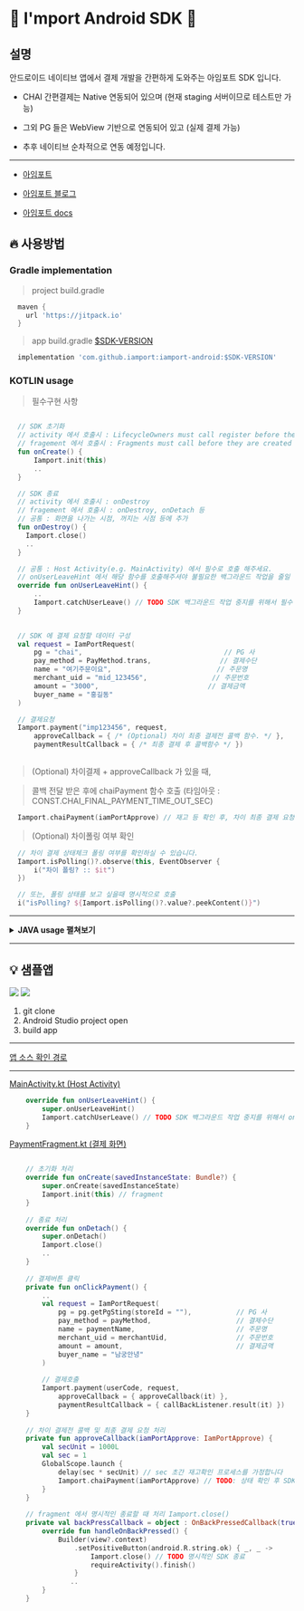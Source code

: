 # :seedling: I'mport Android SDK :seedling:


## 설명

안드로이드 네이티브 앱에서 결제 개발을 간편하게 도와주는 아임포트 SDK 입니다.

- CHAI 간편결제는 Native 연동되어 있으며 (현재 staging 서버이므로 테스트만 가능)

- 그외 PG 들은 WebView 기반으로 연동되어 있고 (실제 결제 가능) 

- 추후 네이티브 순차적으로 연동 예정입니다. 

--- 

- [아임포트][1]

- [아임포트 블로그][2]

- [아임포트 docs][3]

[1]: https://www.iamport.kr/
[2]: http://blog.iamport.kr/
[3]: https://docs.iamport.kr/?lang=ko

## :fire: 사용방법

### Gradle implementation
> project build.gradle
```gradle
  maven {
    url 'https://jitpack.io'
  }
```

> app build.gradle 
[$SDK-VERSION][5]
```gradle
  implementation 'com.github.iamport:iamport-android:$SDK-VERSION'
```

[5]: https://github.com/iamport/iamport-android/releases


### KOTLIN usage

> 필수구현 사항
```kotlin

  // SDK 초기화
  // activity 에서 호출시 : LifecycleOwners must call register before they are STARTED.
  // fragement 에서 호출시 : Fragments must call before they are created (i.e. initialization, onAttach(), or onCreate())
  fun onCreate() {
      Iamport.init(this)
      ..
  }

  // SDK 종료
  // activity 에서 호출시 : onDestroy
  // fragement 에서 호출시 : onDestroy, onDetach 등
  // 공통 : 화면을 나가는 시점, 꺼지는 시점 등에 추가
  fun onDestroy() {
    Iamport.close() 
    ..
  }

  // 공통 : Host Activity(e.g. MainActivity) 에서 필수로 호출 해주세요.
  // onUserLeaveHint 에서 해당 함수를 호출해주셔야 불필요한 백그라운드 작업을 줄일 수 있습니다.
  override fun onUserLeaveHint() {
      ..
      Iamport.catchUserLeave() // TODO SDK 백그라운드 작업 중지를 위해서 필수 호출!
  }
    

  // SDK 에 결제 요청할 데이터 구성
  val request = IamPortRequest(
      pg = "chai",                                   // PG 사
      pay_method = PayMethod.trans,                 // 결제수단
      name = "여기주문이요",                          // 주문명
      merchant_uid = "mid_123456",                // 주문번호
      amount = "3000",                           // 결제금액
      buyer_name = "홍길동"
  )

  // 결제요청
  Iamport.payment("imp123456", request,
      approveCallback = { /* (Optional) 차이 최종 결제전 콜백 함수. */ },
      paymentResultCallback = { /* 최종 결제 후 콜백함수 */ })
      

```

> (Optional) 차이결제 + approveCallback 가 있을 때, 

> 콜백 전달 받은 후에 chaiPayment 함수 호출 
(타임아웃 : CONST.CHAI_FINAL_PAYMENT_TIME_OUT_SEC)
```kotlin
  Iamport.chaiPayment(iamPortApprove) // 재고 등 확인 후, 차이 최종 결제 요청 실행.
```

> (Optional) 차이폴링 여부 확인
```kotlin
  // 차이 결제 상태체크 폴링 여부를 확인하실 수 있습니다.
  Iamport.isPolling()?.observe(this, EventObserver {
      i("차이 폴링? :: $it")
  })

  // 또는, 폴링 상태를 보고 싶을때 명시적으로 호출
  i("isPolling? ${Iamport.isPolling()?.value?.peekContent()}")
```

---

<details>
<summary><strong>JAVA usage 펼쳐보기</strong></summary>

### java usage

> 필수구현 사항
```java

  @Override
  public void onCreate() {
    Iamport.INSTANCE.init(this);
  }

  @Override
  public void onDeatroy() {
    Iamport.INSTANCE.close();
  }
  
  @Override
  public void onUserLeaveHint() {
      super.onUserLeaveHint()
      Iamport.INSTANCE.catchUserLeave() // TODO SDK 백그라운드 작업 중지를 위해서 필수 호출!
  }

  IamPortRequest request
          = IamPortRequest.builder()
          .pg("chai")
          .pay_method(PayMethod.trans)
          .name("여기주문이요")
          .merchant_uid("mid_123456")
          .amount("3000")
          .buyer_name("홍길동").build();


  Iamport.INSTANCE.payment("imp123456", request, 
    iamPortApprove -> {
      // (Optional) 차이 최종 결제전 콜백 함수.
      return Unit.INSTANCE;
  }, iamPortResponse -> {
      // 최종 결제 후 콜백함수
      return Unit.INSTANCE;
  });
```


> (Optional) 차이결제 + approveCallback 가 있을 때, 

> 콜백 전달 받은 후에 chaiPayment 함수 호출 
(타임아웃 : CONST.CHAI_FINAL_PAYMENT_TIME_OUT_SEC)
```java
  Iamport.INSTANCE.chaiPayment(iamPortApprove) // 재고 등 확인 후, 차이 최종 결제 요청 실행.
```

> 자바 프로젝트에선 kotin stblib 추가가 필요합니다
[$코틀린-버전][4]

```gradle 
  implementation "org.jetbrains.kotlin:kotlin-stdlib:$코틀린-버전"
```

[4]: https://mvnrepository.com/artifact/org.jetbrains.kotlin/kotlin-stdlib

</details>

---

## :bulb: 샘플앱
<p float="left">
<img src="./img/chai_sample.webp">
<img src="./img/kcp_sample.webp">
</p>

1. git clone 
2. Android Studio project open
3. build app

---

[앱 소스 확인 경로](./app/src/main/java/com/iamport/sampleapp)

---

[MainActivity.kt (Host Activity)](./app/src/main/java/com/iamport/sampleapp/ui/MainActivity.kt)

```kotlin
    override fun onUserLeaveHint() {
        super.onUserLeaveHint()
        Iamport.catchUserLeave() // TODO SDK 백그라운드 작업 중지를 위해서 onUserLeaveHint 에서 필수 호출!
    }
```

[PaymentFragment.kt (결제 화면)](./app/src/main/java/com/iamport/sampleapp/ui/PaymentFragment.kt)

```kotlin

    // 초기화 처리
    override fun onCreate(savedInstanceState: Bundle?) {
        super.onCreate(savedInstanceState)
        Iamport.init(this) // fragment
    }
    
    // 종료 처리
    override fun onDetach() {
        super.onDetach()
        Iamport.close()
        ..
    }
    
    // 결제버튼 클릭
    private fun onClickPayment() {
        ..
        val request = IamPortRequest(
            pg = pg.getPgSting(storeId = ""),           // PG 사
            pay_method = payMethod,                     // 결제수단
            name = paymentName,                         // 주문명
            merchant_uid = merchantUid,                 // 주문번호
            amount = amount,                            // 결제금액
            buyer_name = "남궁안녕"
        )
        
        // 결제호출
        Iamport.payment(userCode, request,
            approveCallback = { approveCallback(it) },
            paymentResultCallback = { callBackListener.result(it) })
    }
    
    // 차이 결제전 콜백 및 최종 결제 요청 처리
    private fun approveCallback(iamPortApprove: IamPortApprove) {
        val secUnit = 1000L
        val sec = 1
        GlobalScope.launch {
            delay(sec * secUnit) // sec 초간 재고확인 프로세스를 가정합니다
            Iamport.chaiPayment(iamPortApprove) // TODO: 상태 확인 후 SDK 에 최종결제 요청
        }
    }
    
    // fragment 에서 명시적인 종료할 때 처리 Iamport.close()
    private val backPressCallback = object : OnBackPressedCallback(true) {
        override fun handleOnBackPressed() {
            Builder(view?.context)
                .setPositiveButton(android.R.string.ok) { _, _ ->
                    Iamport.close() // TODO 명시적인 SDK 종료
                    requireActivity().finish()
                }
               ..
        }
    }
```
